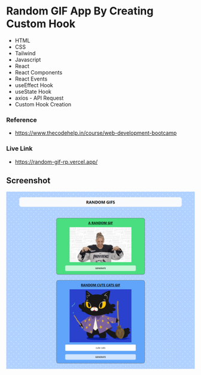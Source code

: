 # Random GIF App By Creating Custom Hook

- HTML
- CSS
- Tailwind
- Javascript
- React
- React Components
- React Events
- useEffect Hook
- useState Hook
- axios - API Request
- Custom Hook Creation


### Reference
- https://www.thecodehelp.in/course/web-development-bootcamp

### Live Link

- https://random-gif-rp.vercel.app/





## Screenshot


![App Screenshot](https://github.com/Rahul-Bhutaiya/Random-GIF-App/blob/main/project-screenshot/Random%20GIF%20Using%20Custom%20Hook.png?raw=true)




